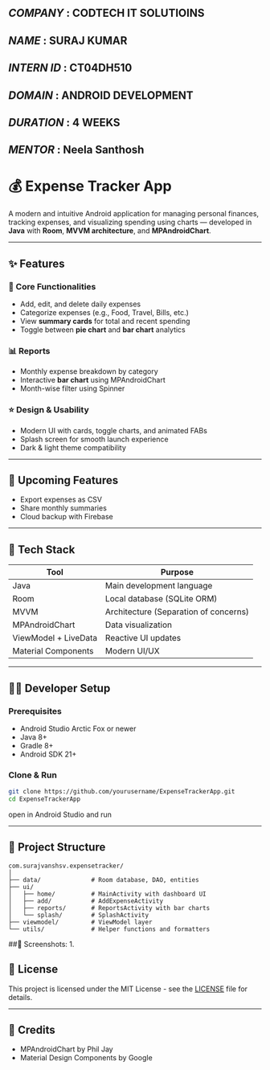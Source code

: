
*COMPANY* : CODTECH IT SOLUTIOINS
---
*NAME* : SURAJ KUMAR 
---
*INTERN ID* : CT04DH510
---
*DOMAIN* : ANDROID DEVELOPMENT 
---
*DURATION* : 4 WEEKS 
---
*MENTOR* : Neela Santhosh
---

# 💰 Expense Tracker App

A modern and intuitive Android application for managing personal finances, tracking expenses, and visualizing spending using 
charts — developed in **Java** with **Room**, **MVVM architecture**, and **MPAndroidChart**.

---

## ✨ Features

### 🔸 Core Functionalities
- Add, edit, and delete daily expenses
- Categorize expenses (e.g., Food, Travel, Bills, etc.)
- View **summary cards** for total and recent spending
- Toggle between **pie chart** and **bar chart** analytics

### 📊 Reports
- Monthly expense breakdown by category
- Interactive **bar chart** using MPAndroidChart
- Month-wise filter using Spinner

### ⭐ Design & Usability
- Modern UI with cards, toggle charts, and animated FABs
- Splash screen for smooth launch experience
- Dark & light theme compatibility

---

## 🚀 Upcoming Features
- Export expenses as CSV
- Share monthly summaries
- Cloud backup with Firebase

---

## 🧱 Tech Stack

| Tool | Purpose |
|------|---------|
| Java | Main development language |
| Room | Local database (SQLite ORM) |
| MVVM | Architecture (Separation of concerns) |
| MPAndroidChart | Data visualization |
| ViewModel + LiveData | Reactive UI updates |
| Material Components | Modern UI/UX |

---

## 🧑‍💻 Developer Setup

### Prerequisites
- Android Studio Arctic Fox or newer
- Java 8+
- Gradle 8+
- Android SDK 21+

### Clone & Run

```bash
git clone https://github.com/yourusername/ExpenseTrackerApp.git
cd ExpenseTrackerApp
````

open in Android Studio and run

---

## 📁 Project Structure

```
com.surajvanshsv.expensetracker/
│
├── data/              # Room database, DAO, entities
├── ui/
│   ├── home/          # MainActivity with dashboard UI
│   ├── add/           # AddExpenseActivity
│   ├── reports/       # ReportsActivity with bar charts
│   └── splash/        # SplashActivity
├── viewmodel/         # ViewModel layer
└── utils/             # Helper functions and formatters
```

##📸 Screenshots:
1.

## 📄 License

This project is licensed under the MIT License - see the [LICENSE](LICENSE) file for details.

---

## 🙌 Credits

* MPAndroidChart by Phil Jay
* Material Design Components by Google



